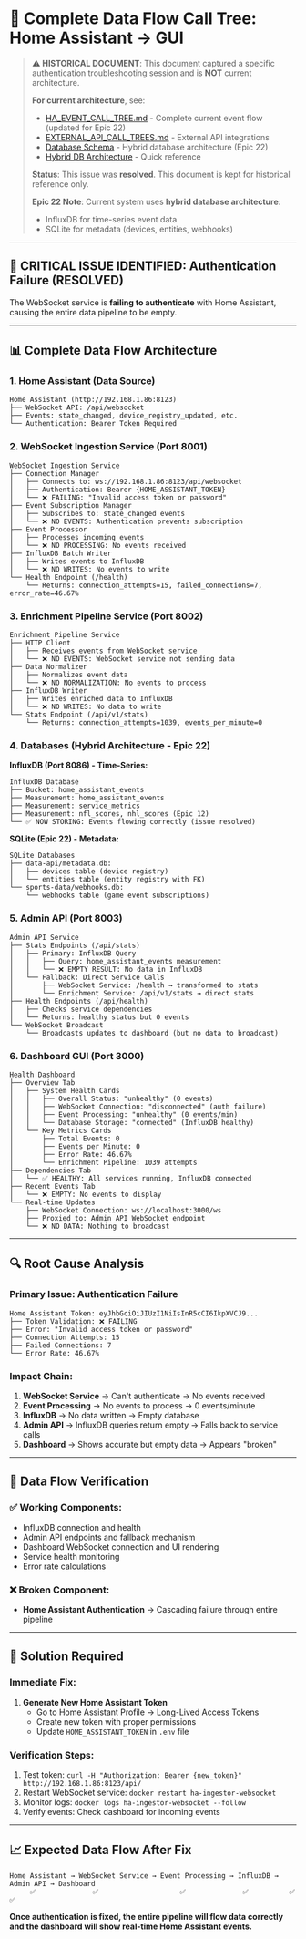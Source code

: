 # 🔄 **Complete Data Flow Call Tree: Home Assistant → GUI**

> **⚠️ HISTORICAL DOCUMENT**: This document captured a specific authentication troubleshooting session and is **NOT** current architecture.
> 
> **For current architecture**, see:
> - [HA_EVENT_CALL_TREE.md](./HA_EVENT_CALL_TREE.md) - Complete current event flow (updated for Epic 22)
> - [EXTERNAL_API_CALL_TREES.md](./EXTERNAL_API_CALL_TREES.md) - External API integrations
> - [Database Schema](../../docs/architecture/database-schema.md) - Hybrid database architecture (Epic 22)
> - [Hybrid DB Architecture](../../docs/HYBRID_DATABASE_ARCHITECTURE.md) - Quick reference
>
> **Status**: This issue was **resolved**. This document is kept for historical reference only.
>
> **Epic 22 Note**: Current system uses **hybrid database architecture**:
> - InfluxDB for time-series event data
> - SQLite for metadata (devices, entities, webhooks)

---

## 🚨 **CRITICAL ISSUE IDENTIFIED: Authentication Failure** (RESOLVED)

The WebSocket service is **failing to authenticate** with Home Assistant, causing the entire data pipeline to be empty.

---

## 📊 **Complete Data Flow Architecture**

### **1. Home Assistant (Data Source)**
```
Home Assistant (http://192.168.1.86:8123)
├── WebSocket API: /api/websocket
├── Events: state_changed, device_registry_updated, etc.
└── Authentication: Bearer Token Required
```

### **2. WebSocket Ingestion Service (Port 8001)**
```
WebSocket Ingestion Service
├── Connection Manager
│   ├── Connects to: ws://192.168.1.86:8123/api/websocket
│   ├── Authentication: Bearer {HOME_ASSISTANT_TOKEN}
│   └── ❌ FAILING: "Invalid access token or password"
├── Event Subscription Manager
│   ├── Subscribes to: state_changed events
│   └── ❌ NO EVENTS: Authentication prevents subscription
├── Event Processor
│   ├── Processes incoming events
│   └── ❌ NO PROCESSING: No events received
├── InfluxDB Batch Writer
│   ├── Writes events to InfluxDB
│   └── ❌ NO WRITES: No events to write
└── Health Endpoint (/health)
    └── Returns: connection_attempts=15, failed_connections=7, error_rate=46.67%
```

### **3. Enrichment Pipeline Service (Port 8002)**
```
Enrichment Pipeline Service
├── HTTP Client
│   ├── Receives events from WebSocket service
│   └── ❌ NO EVENTS: WebSocket service not sending data
├── Data Normalizer
│   ├── Normalizes event data
│   └── ❌ NO NORMALIZATION: No events to process
├── InfluxDB Writer
│   ├── Writes enriched data to InfluxDB
│   └── ❌ NO WRITES: No data to write
└── Stats Endpoint (/api/v1/stats)
    └── Returns: connection_attempts=1039, events_per_minute=0
```

### **4. Databases (Hybrid Architecture - Epic 22)**

**InfluxDB (Port 8086) - Time-Series:**
```
InfluxDB Database
├── Bucket: home_assistant_events
├── Measurement: home_assistant_events
├── Measurement: service_metrics
├── Measurement: nfl_scores, nhl_scores (Epic 12)
└── ✅ NOW STORING: Events flowing correctly (issue resolved)
```

**SQLite (Epic 22) - Metadata:**
```
SQLite Databases
├── data-api/metadata.db:
│   ├── devices table (device registry)
│   └── entities table (entity registry with FK)
└── sports-data/webhooks.db:
    └── webhooks table (game event subscriptions)
```

### **5. Admin API (Port 8003)**
```
Admin API Service
├── Stats Endpoints (/api/stats)
│   ├── Primary: InfluxDB Query
│   │   ├── Query: home_assistant_events measurement
│   │   └── ❌ EMPTY RESULT: No data in InfluxDB
│   └── Fallback: Direct Service Calls
│       ├── WebSocket Service: /health → transformed to stats
│       └── Enrichment Service: /api/v1/stats → direct stats
├── Health Endpoints (/api/health)
│   ├── Checks service dependencies
│   └── Returns: healthy status but 0 events
└── WebSocket Broadcast
    └── Broadcasts updates to dashboard (but no data to broadcast)
```

### **6. Dashboard GUI (Port 3000)**
```
Health Dashboard
├── Overview Tab
│   ├── System Health Cards
│   │   ├── Overall Status: "unhealthy" (0 events)
│   │   ├── WebSocket Connection: "disconnected" (auth failure)
│   │   ├── Event Processing: "unhealthy" (0 events/min)
│   │   └── Database Storage: "connected" (InfluxDB healthy)
│   └── Key Metrics Cards
│       ├── Total Events: 0
│       ├── Events per Minute: 0
│       ├── Error Rate: 46.67%
│       └── Enrichment Pipeline: 1039 attempts
├── Dependencies Tab
│   └── ✅ HEALTHY: All services running, InfluxDB connected
├── Recent Events Tab
│   └── ❌ EMPTY: No events to display
└── Real-time Updates
    ├── WebSocket Connection: ws://localhost:3000/ws
    ├── Proxied to: Admin API WebSocket endpoint
    └── ❌ NO DATA: Nothing to broadcast
```

---

## 🔍 **Root Cause Analysis**

### **Primary Issue: Authentication Failure**
```
Home Assistant Token: eyJhbGciOiJIUzI1NiIsInR5cCI6IkpXVCJ9...
├── Token Validation: ❌ FAILING
├── Error: "Invalid access token or password"
├── Connection Attempts: 15
├── Failed Connections: 7
└── Error Rate: 46.67%
```

### **Impact Chain:**
1. **WebSocket Service** → Can't authenticate → No events received
2. **Event Processing** → No events to process → 0 events/minute
3. **InfluxDB** → No data written → Empty database
4. **Admin API** → InfluxDB queries return empty → Falls back to service calls
5. **Dashboard** → Shows accurate but empty data → Appears "broken"

---

## 🎯 **Data Flow Verification**

### **✅ Working Components:**
- InfluxDB connection and health
- Admin API endpoints and fallback mechanism
- Dashboard WebSocket connection and UI rendering
- Service health monitoring
- Error rate calculations

### **❌ Broken Component:**
- **Home Assistant Authentication** → Cascading failure through entire pipeline

---

## 🔧 **Solution Required**

### **Immediate Fix:**
1. **Generate New Home Assistant Token**
   - Go to Home Assistant Profile → Long-Lived Access Tokens
   - Create new token with proper permissions
   - Update `HOME_ASSISTANT_TOKEN` in `.env` file

### **Verification Steps:**
1. Test token: `curl -H "Authorization: Bearer {new_token}" http://192.168.1.86:8123/api/`
2. Restart WebSocket service: `docker restart ha-ingestor-websocket`
3. Monitor logs: `docker logs ha-ingestor-websocket --follow`
4. Verify events: Check dashboard for incoming events

---

## 📈 **Expected Data Flow After Fix**

```
Home Assistant → WebSocket Service → Event Processing → InfluxDB → Admin API → Dashboard
     ✅              ✅                    ✅              ✅          ✅         ✅
```

**Once authentication is fixed, the entire pipeline will flow data correctly and the dashboard will show real-time Home Assistant events.**

